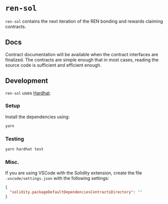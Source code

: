 # `ren-sol`

`ren-sol` contains the next iteration of the REN bonding and rewards claiming contracts.

## Docs

Contract documentation will be available when the contract interfaces are finalized. The contracts are simple enough that in most cases, reading the source code is sufficient and efficient enough.

## Development

`ren-sol` uses [Hardhat](https://hardhat.org).

### Setup

Install the dependencies using:

```sh
yarn
```

### Testing

```sh
yarn hardhat test
```

### Misc.

If you are using VSCode with the Solidity extension, create the file `.vscode/settings.json` with the following settings:

```json
{
  "solidity.packageDefaultDependenciesContractsDirectory": ""
}
```
